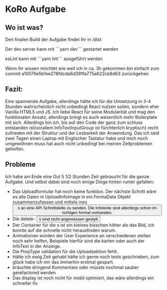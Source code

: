 # KoRo Aufgabe

## Wo ist was?

Den finalen Build der Aufgabe findet Ihr in /dist

Der dev server kann mit ´´´yarn dev´´´ gestartet werden

esLint kann mit ´´´yarn lint´´´ ausgeführt werden

Wenn Ihr wissen möchtet wie weit ich in ca. 3h gekommen bin einfach zum commit a10079e5b1ee278fdcda6d391fa775a622cb8d63 zurückgehen

## Fazit:

Eine spannende Aufgabe, allerdings hätte ich für die Umsetzung in 3-4 Stunden wahrscheinlich nicht unbedingt React nutzen sollen, sondern eher Vanilla HTML5 und JS. Ich liebe React für seine Modularität und mag den funktionalen Ansatz, allerdings bringt es auch wesentlich mehr Boilerplate mit sich. Allerdings bin ich, bis auf den Code der ganz zum schluss entstanden ist(vorallem InfoTextInputGroup ist fürchterlich kryptisch) recht zufrieden mit der Struktur und der Lesbarkeit der Anwendung. Das ich seid zwei Tagen einen Laptop mit Englischer Tastatur habe und mich noch umgewöhnen muss hat auch nicht unbedingt bei meinen Zeitproblemen geholfen.

## Probleme

Ich habe am Ende eine Gut 5 1/2 Stunden Zeit gebraucht für die ganze Aufgabe. Und selbst dabei sind noch einige Dinge hinten runter gefallen:

- Das Uploadformular hat noch keine funktion. Der nächste Schritt wäre es alle Daten in UploadInfoImage in ein FormaData Objekt zusammenzufassen und mittels ines <button>s an eine API Schnittstelle zu senden. Die Infotexte sind allerdings schon im richtigen format vorhanden.
- Die delete- <button>s sind nicht angemessen gestylt
- Der Container für die <InfoArea>s ist ein kleines bisschen höher als das Bild, ich konnte auf die schnelle nicht herausfinden warum.
- Animationen würden der User Experience an verschiedenen stellen noch sehr helfen, Beispiele hierfür sind die <InfoTextInput> karten oder auch der InfoText in der Anzeige.
- Die PropType validation für die Uploadsektion fehlt.
- Hätte ich ewig Zeit gehabt hätte ich gerne noch tests geschrieben, zum glück habe ich mir das immerhin erstmal gespart.
- <InfoTextInputGroup> bräuchte dringend Kommentare oder müsste nochmal sauber gerefactored werden
- Das <InfoImage> display ist noch nicht für mobil optimiert, das wäre allerdings ein schneller fix
